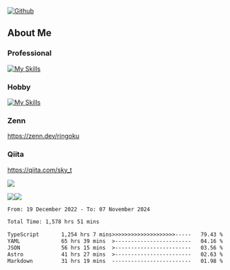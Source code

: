 [![Github](https://img.shields.io/github/followers/skyt-a?label=Follow&style=social)](https://github.com/skyt-a)

## About Me
### Professional
[![My Skills](https://skillicons.dev/icons?i=react,ts,js,nodejs,java,graphql,firebase,githubactions&theme=light)](https://skillicons.dev)
### Hobby
[![My Skills](https://skillicons.dev/icons?i=unity,rust,py&theme=light)](https://skillicons.dev)

### Zenn
https://zenn.dev/ringoku
### Qiita
https://qiita.com/sky_t


![](https://github-profile-summary-cards.vercel.app/api/cards/profile-details?username=skyt-a&theme=default)

![](https://github-profile-summary-cards.vercel.app/api/cards/repos-per-language?username=skyt-a&theme=default)![](https://github-profile-summary-cards.vercel.app/api/cards/stats?username=RinGoku&theme=default)

<!--START_SECTION:waka-->

```txt
From: 19 December 2022 - To: 07 November 2024

Total Time: 1,578 hrs 51 mins

TypeScript       1,254 hrs 7 mins>>>>>>>>>>>>>>>>>>>>-----   79.43 %
YAML             65 hrs 39 mins  >------------------------   04.16 %
JSON             56 hrs 15 mins  >------------------------   03.56 %
Astro            41 hrs 27 mins  >------------------------   02.63 %
Markdown         31 hrs 19 mins  -------------------------   01.98 %
```

<!--END_SECTION:waka-->
